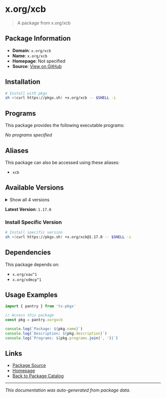 # x.org/xcb

> A package from x.org/xcb

## Package Information

- **Domain**: `x.org/xcb`
- **Name**: `x.org/xcb`
- **Homepage**: Not specified
- **Source**: [View on GitHub](https://github.com/pkgxdev/pantry/tree/main/projects/x.org/xcb/package.yml)

## Installation

```bash
# Install with pkgx
sh <(curl https://pkgx.sh) +x.org/xcb -- $SHELL -i
```

## Programs

This package provides the following executable programs:

*No programs specified*

## Aliases

This package can also be accessed using these aliases:

- `xcb`

## Available Versions

<details>
<summary>Show all 4 versions</summary>

- `1.17.0`, `1.16.1`, `1.16.0`, `1.15.0`

</details>

**Latest Version**: `1.17.0`

### Install Specific Version

```bash
# Install specific version
sh <(curl https://pkgx.sh) +x.org/xcb@1.17.0 -- $SHELL -i
```

## Dependencies

This package depends on:

- `x.org/xau^1`
- `x.org/xdmcp^1`

## Usage Examples

```typescript
import { pantry } from 'ts-pkgx'

// Access this package
const pkg = pantry.xorgxcb

console.log(`Package: ${pkg.name}`)
console.log(`Description: ${pkg.description}`)
console.log(`Programs: ${pkg.programs.join(', ')}`)
```

## Links

- [Package Source](https://github.com/pkgxdev/pantry/tree/main/projects/x.org/xcb/package.yml)
- [Homepage](#)
- [Back to Package Catalog](../package-catalog.md)

---

*This documentation was auto-generated from package data.*
